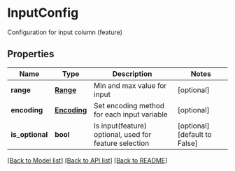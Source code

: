 # InputConfig

Configuration for input column (feature)
## Properties
Name | Type | Description | Notes
------------ | ------------- | ------------- | -------------
**range** | [**Range**](Range.md) | Min and max value for input | [optional] 
**encoding** | [**Encoding**](Encoding.md) | Set encoding method for each input variable | [optional] 
**is_optional** | **bool** | Is input(feature) optional, used for feature selection | [optional] [default to False]

[[Back to Model list]](../README.md#documentation-for-models) [[Back to API list]](../README.md#documentation-for-api-endpoints) [[Back to README]](../README.md)


